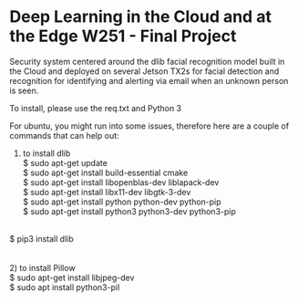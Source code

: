 # Deep Learning in the Cloud and at the Edge W251 - Final Project
Security system centered around the dlib facial recognition model built in the Cloud and deployed on several Jetson TX2s for facial detection and recognition for identifying and alerting via email when an unknown person is seen.

To install, please use the req.txt and Python 3

For ubuntu, you might run into some issues, therefore here are a couple of commands that can help out:
1) to install dlib<br>
  $ sudo apt-get update<br>
  $ sudo apt-get install build-essential cmake<br>
  $ sudo apt-get install libopenblas-dev liblapack-dev <br>
  $ sudo apt-get install libx11-dev libgtk-3-dev <br>
  $ sudo apt-get install python python-dev python-pip <br>
  $ sudo apt-get install python3 python3-dev python3-pip <br>
  <br>
  $ pip3 install dlib <br>
  <br>
  <br>
2) to install Pillow <br>
  $ sudo apt-get install libjpeg-dev <br>
  $ sudo apt install python3-pil <br>
  
  
